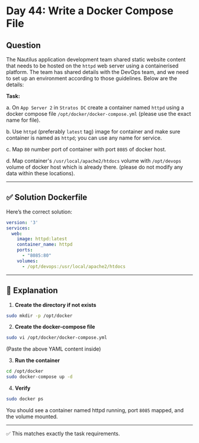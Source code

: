 # Day 44: Write a Docker Compose File

## Question

The Nautilus application development team shared static website content that needs to be hosted on the `httpd` web server using a containerised platform. The team has shared details with the DevOps team, and we need to set up an environment according to those guidelines. Below are the details:

**Task:**

a. On `App Server 2` in `Stratos DC` create a container named `httpd` using a docker compose file `/opt/docker/docker-compose.yml` (please use the exact name for file).

b. Use `httpd` (preferably `latest` tag) image for container and make sure container is named as `httpd`; you can use any name for service.

c. Map `80` number port of container with port `8085` of docker host.

d. Map container's `/usr/local/apache2/htdocs` volume with `/opt/devops` volume of docker host which is already there. (please do not modify any data within these locations).

---

## ✅ Solution Dockerfile

Here’s the correct solution:

```yaml
version: '3'
services:
  web:
    image: httpd:latest
    container_name: httpd
    ports:
      - "8085:80"
    volumes:
      - /opt/devops:/usr/local/apache2/htdocs
```

---

## 🔎 Explanation

1. **Create the directory if not exists**

```bash
sudo mkdir -p /opt/docker
```

2. **Create the docker-compose file**

```bash
sudo vi /opt/docker/docker-compose.yml
```
(Paste the above YAML content inside)

3. **Run the container**

```bash
cd /opt/docker
sudo docker-compose up -d
```

4. **Verify**

```bash
sudo docker ps
```
You should see a container named httpd running, port `8085` mapped, and the volume mounted.

---

✅ This matches exactly the task requirements.